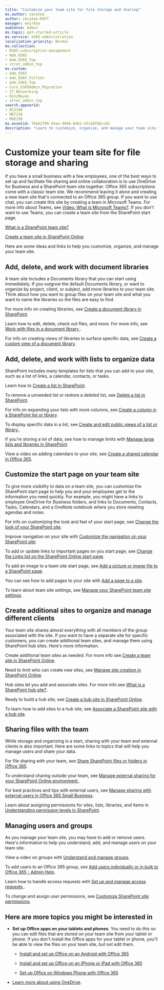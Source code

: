 ```yaml
---
title: "Customize your team site for file storage and sharing"
ms.author: cmcatee
author: cmcatee-MSFT
manager: mnirkhe
audience: Admin
ms.topic: get-started-article
ms.service: o365-administration
localization_priority: Normal
ms.collection: 
- M365-subscription-management
- Adm_O365
- Adm_O365_Top
- strat_admin_top
ms.custom:
- Adm_O365
- Adm_O365_FullSet
- Adm_O365_Top
- Core_O365Admin_Migration
- IT_Networking
- MiniMaven
- strat_admin_top
search.appverid:
- BCS160
- MET150
- MOE150
ms.assetid: 70a62f09-45ea-4968-8482-43cddfb8cc01
description: "Learn to customize, organize, and manage your team site."
---
```


# Customize your team site for file storage and sharing

If you have a small business with a few employees, one of the best ways to set up and facilitate file sharing and online collaboration is to use OneDrive for Business and a SharePoint team site together. Office 365 subscriptions come with a classic team site. We recommend leaving it alone and creating a new team site that's connected to an Office 365 group. If you want to use chat, you can create this site by creating a team in Microsoft Teams. For more info about Teams, see [Video: What is Microsoft Teams?](https://support.office.com/article/b98d533f-118e-4bae-bf44-3df2470c2b12.aspx). If you don't want to use Teams, you can create a team site from the SharePoint start page. 
  
[What is a SharePoint team site?](https://support.office.com/article/75545757-36c3-46a7-beed-0aaa74f0401e.aspx)
  
[Create a team site in SharePoint Online](https://support.office.com/article/ef10c1e7-15f3-42a3-98aa-b5972711777d.aspx)
  
Here are some ideas and links to help you customize, organize, and manage your team site. 
  
## Add, delete, and work with document libraries

A team site includes a Documents library that you can start using immediately. If you outgrow the default Documents library, or want to organize by project, client, or subject, add more libraries to your team site. Think about how you want to group files on your team site and what you want to name the libraries so the files are easy to find. 
  
For more info on creating libraries, see [Create a document library in SharePoint](https://support.office.com/article/306728fe-0325-4b28-b60d-f902e1d75939.aspx#ID0EAACAAA=Online).
  
Learn how to edit, delete, check out files, and more. For more info, see [Work with files in a document library ](https://support.office.com/article/a9d89171-1673-4892-9dd2-1ca52037dea2.aspx).
  
For info on creating views of libraries to surface specific data, see [Create a custom view of a document library](https://support.office.com/article/8f6b08e0-a9a0-4232-9b9b-b374a2ad3da7.aspx).
  
## Add, delete, and work with lists to organize data

SharePoint includes many templates for lists that you can add to your site, such as a list of links, a calendar, contacts, or tasks. 
  
Learn how to [Create a list in SharePoint](https://support.office.com/article/0D397414-D95F-41EB-ADDD-5E6EFF41B083.aspx#ID0EAAGAAA=Online).
  
To remove a unneeded list or restore a deleted list, see [Delete a list in SharePoint](https://support.office.com/article/2a7bca5b-b8fd-4e5b-8f4b-2ac034f3070d.aspx#ID0EAADAAA=Online).
  
For info on expanding your lists with more columns, see [Create a column in a SharePoint list or library](https://support.office.com/article/2b0361ae-1bd3-41a3-8329-269e5f81cfa2.aspx#ID0EAADAAA=Online).
  
To display specific data in a list, see [Create and edit public views of a list or library ](https://support.office.com/article/e22feec6-fdcf-40e0-9e33-b1a9ef1edad6.aspx).
  
If you're storing a lot of data, see how to manage limits with [Manage large lists and libraries in SharePoint](https://support.office.com/article/B8588DAE-9387-48C2-9248-C24122F07C59.aspx).
  
View a video on adding calendars to your site, see [Create a shared calendar in Office 365](https://support.office.com/article/61B96006-70E2-4535-A34F-EE4FC772F798.aspx).
  
## Customize the start page on your team site

To give more visibility to data on a team site, you can customize the SharePoint start page to help you and your employees get to the information you need quickly. For example, you might have a links to employee OneDrive for Business folders, and links to Documents, Contacts, Tasks, Calendars, and a OneNote notebook where you store meeting agendas and notes.
  
For info on customizing the look and feel of your start page, see [Change the look of your SharePoint site](https://support.office.com/article/06bbadc3-6b04-4a60-9d14-894f6a170818.aspx).
  
Improve navigation on your site with [Customize the navigation on your SharePoint site](https://support.office.com/article/3cd61ae7-a9ed-4e1e-bf6d-4655f0bf25ca.aspx).
  
To add or update links to important pages on you start page, see [Change the Links list on the SharePoint Online start page](https://support.office.com/article/aa93f89b-ffce-4edb-aa89-22b16d6915a7.aspx).
  
To add an image to a team site start page, see [Add a picture or image file to a SharePoint page](https://support.office.com/article/4A9B0E98-C89A-4A41-8ADB-B7750DCCCA16.aspx#ID0EAACAAA=SharePoint_Online).
  
You can see how to add pages to your site with [Add a page to a site](https://support.office.com/article/b3d46deb-27a6-4b1e-87b8-df851e503dec.aspx).
  
To learn about team site settings, see [Manage your SharePoint team site settings](https://support.office.com/article/8376034D-D0C7-446E-9178-6AB51C58DF42.aspx).
  
## Create additional sites to organize and manage different clients

Your team site shares almost everything with all members of the group associated with the site. If you want to have a separate site for specific customers, you can create additional team sites, and manage them using SharePoint hub sites. Here's more information. 
  
Create additional team sites as needed. For more info see [Create a team site in SharePoint Online](https://support.office.com/article/ef10c1e7-15f3-42a3-98aa-b5972711777d.aspx).
  
Need to limit who can create new sites, see [Manage site creation in SharePoint Online](https://support.office.com/article/e72844a3-0171-47c9-befb-e98b23e2dcf9.aspx).
  
Hub sites let you add and associate sites. For more info see [What is a SharePoint hub site?](https://support.office.com/article/fe26ae84-14b7-45b6-a6d1-948b3966427f.aspx).
  
Ready to build a hub site, see [Create a hub site in SharePoint Online](https://support.office.com/article/92bea781-15d8-4bda-805c-e441e2191ff3.aspx).
  
To learn how to add sites to a hub site, see [Associate a SharePoint site with a hub site](https://support.office.com/article/ae0009fd-af04-4d3d-917d-88edb43efc05.aspx).
  
## Sharing files with the team

While storage and organizing is a start, sharing with your team and external clients is also important. Here are some links to topics that will help you manage users and share your data. 
  
For file sharing with your team, see [Share SharePoint files or folders in Office 365](https://support.office.com/article/1fe37332-0f9a-4719-970e-d2578da4941c.aspx).
  
To understand sharing outside your team, see [Manage external sharing for your SharePoint Online environment ](https://support.office.com/article/C8A462EB-0723-4B0B-8D0A-70FEAFE4BE85.aspx).
  
For best practices and tips with external users, see [Manage sharing with external users in Office 365 Small Business](https://support.office.com/article/2951a85f-c970-4375-aa4f-6b0d7035fe35.aspx).
  
Learn about assigning permissions for sites, lists, libraries, and items in [Understanding permission levels in SharePoint](https://support.office.com/article/87ecbb0e-6550-491a-8826-c075e4859848.aspx).
  
## Managing users and groups

As you manage your team site, you may have to add or remove users. Here's information to help you understand, add, and manage users on your team site. 
  
View a video on groups with [Understand and manage groups](https://support.office.com/article/9c1037b7-de0b-41cd-b8f0-79a95aac854d.aspx). 
  
To add users to an Office 365 group, see [Add users individually or in bulk to Office 365 - Admin Help](../add-users/add-users.md).
  
Learn how to handle access requests with [Set up and manage access requests ](https://support.office.com/article/94B26E0B-2822-49D4-929A-8455698654B3.aspx).
  
To change and assign user permissions, see [Customize SharePoint site permissions](https://support.office.com/article/b1e3cd23-1a78-4264-9284-87fed7282048.aspx).
  
## Here are more topics you might be interested in

- **Set up Office apps on your tablets and phones**. You need to do this so you can edit files that are stored on your team site from your tablet or phone. If you don't install the Office apps for your tablet or phone, you'll be able to view the files on your team site, but not edit them. 
    
  - [Install and set up Office on an Android with Office 365](https://support.office.com/article/cafe9d6f-8b0c-4b03-b20a-12438a82a22d.aspx)
    
  - [Install and set up Office on an iPhone or iPad with Office 365](https://support.office.com/article/9df6d10c-7281-4671-8666-6ca8e339b628.aspx)
    
  - [Set up Office on Windows Phone with Office 365](https://support.office.com/article/2b7c1b51-a717-45d6-90c9-ee1c1c5ee0b7.aspx)
    
- [Learn more about using OneDrive](https://go.microsoft.com/fwlink/?LinkID=511458).
    


